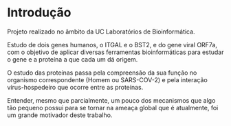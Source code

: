 # Introdução

Projeto realizado no âmbito da UC Laboratórios de Bioinformática. 

Estudo de dois genes humanos, o ITGAL e o BST2, e do gene viral ORF7a, com o objetivo de aplicar diversas ferramentas bioinformáticas para estudar o gene e a proteína a que cada um dá origem. 

O estudo das proteínas passa pela compreensão da sua função no organismo correspondente (Homem ou SARS-COV-2) e pela interação vírus-hospedeiro que ocorre entre as proteínas. 

Entender, mesmo que parcialmente, um pouco dos mecanismos que algo tão pequeno possui para se tornar na ameaça global que é atualmente, foi um grande motivador deste trabalho. 